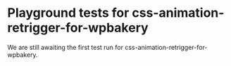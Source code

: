 # Playground tests for css-animation-retrigger-for-wpbakery
We are still awaiting the first test run for css-animation-retrigger-for-wpbakery.
